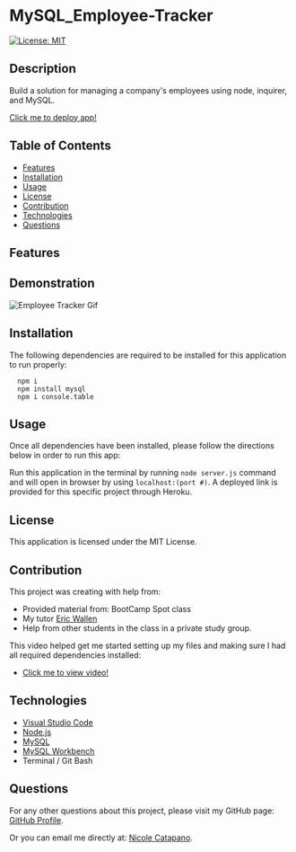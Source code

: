 # MySQL_Employee-Tracker


[![License: MIT](https://img.shields.io/badge/License-MIT-yellow.svg)](https://opensource.org/licenses/MIT)

## Description

Build a solution for managing a company's employees using node, inquirer, and MySQL.

[Click me to deploy app!](https://)

## Table of Contents

- [Features](#features)
- [Installation](#installation)
- [Usage](#usage)
- [License](#license)
- [Contribution](#contribution)
- [Technologies](#technologies)
- [Questions](#questions)

## Features



## Demonstration

![Employee Tracker Gif](./public/assets/images/)

## Installation

The following dependencies are required to be installed for this application to run properly:

      npm i
      npm install mysql
      npm i console.table

## Usage

Once all dependencies have been installed, please follow the directions below in order to run this app:

Run this application in the terminal by running `node server.js` command and will open in browser by using `localhost:(port #)`. A deployed link is provided for this specific project through Heroku.

## License

This application is licensed under the MIT License.

## Contribution

This project was creating with help from:

- Provided material from: BootCamp Spot class
- My tutor [Eric Wallen](https://github.com/ericwallen)
- Help from other students in the class in a private study group.

This video helped get me started setting up my files and making sure I had all required dependencies installed:

- [Click me to view video!](https://www.youtube.com)

## Technologies

- [Visual Studio Code](https://code.visualstudio.com/)
- [Node.js](https://nodejs.org/en/)
- [MySQL](https://dev.mysql.com/)
- [MySQL Workbench](https://dev.mysql.com/downloads/workbench/)
- Terminal / Git Bash

## Questions

For any other questions about this project, please visit my GitHub page: [GitHub Profile](https://github.com/nsc9605/Express_NoteTaker).

Or you can email me directly at: [Nicole Catapano](mailto:nsc9605@gmail.com).
